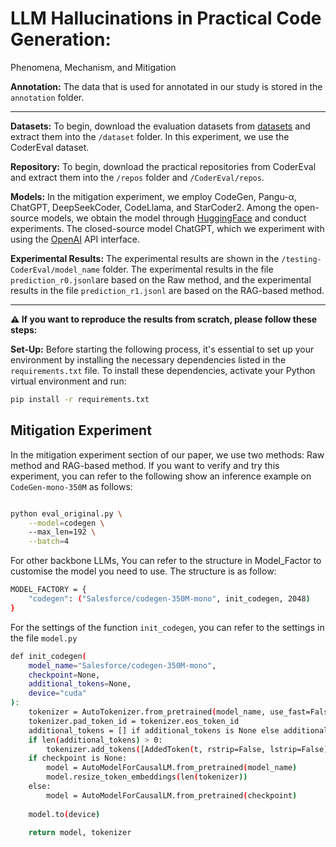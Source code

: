 # LLM Hallucinations in Practical Code Generation:
Phenomena, Mechanism, and Mitigation

**Annotation:** The data that is used for annotated in our study is stored in the `annotation` folder.

---



**Datasets:** To begin, download the evaluation datasets from [datasets](https://drive.google.com/file/d/1md51Y6wm2_5cbDCFSs-F4CUfMwhzsz9W/view?usp=drive_link) and extract them into the `/dataset` folder. In this experiment, we use the CoderEval dataset.

**Repository:** To begin, download the practical repositories from CoderEval and extract them into the `/repos` folder and `/CoderEval/repos`. 

**Models:** In the mitigation experiment, we employ CodeGen, Pangu-α, ChatGPT, DeepSeekCoder, CodeLlama, and StarCoder2. Among the open-source models, we obtain the model through [HuggingFace](https://huggingface.co/)  and conduct experiments. The closed-source model ChatGPT, which we experiment with using the [OpenAI](https://openai.com/) API interface. 

**Experimental Results:**  The experimental results are shown in the `/testing-CoderEval/model_name` folder. The experimental results in the file ` prediction_r0.jsonl `are based on the Raw method, and the experimental results in the file ` prediction_r1.jsonl ` are based on the RAG-based method.



---

**⚠ If you want to reproduce the results from scratch, please follow these steps:**

**Set-Up:** Before starting the following process, it's essential to set up your environment by installing the necessary dependencies listed in the `requirements.txt` file. To install these dependencies, activate your Python virtual environment and run:

```bash
pip install -r requirements.txt
```


##  Mitigation Experiment

In the mitigation experiment section of our paper, we use two methods: Raw method and RAG-based method. If you want to verify and try this experiment, you can refer to the following show an inference example on `CodeGen-mono-350M` as follows: 

```bash

python eval_original.py \
    --model=codegen \ 
    --max_len=192 \
    --batch=4 
```

For other backbone LLMs, You can refer to the structure in Model_Factor to customise the model you need to use. The structure is as follow:

```bash
MODEL_FACTORY = {
    "codegen": ("Salesforce/codegen-350M-mono", init_codegen, 2048)
}
```

For the settings of the function `init_codegen`, you can refer to the settings in the file `model.py`

```bash
def init_codegen(
    model_name="Salesforce/codegen-350M-mono",
    checkpoint=None,
    additional_tokens=None,
    device="cuda"
):
    tokenizer = AutoTokenizer.from_pretrained(model_name, use_fast=False, padding_side="left")
    tokenizer.pad_token_id = tokenizer.eos_token_id
    additional_tokens = [] if additional_tokens is None else additional_tokens
    if len(additional_tokens) > 0:
        tokenizer.add_tokens([AddedToken(t, rstrip=False, lstrip=False) for t in additional_tokens])
    if checkpoint is None:
        model = AutoModelForCausalLM.from_pretrained(model_name)
        model.resize_token_embeddings(len(tokenizer))
    else:
        model = AutoModelForCausalLM.from_pretrained(checkpoint)
    
    model.to(device)
    
    return model, tokenizer
```
